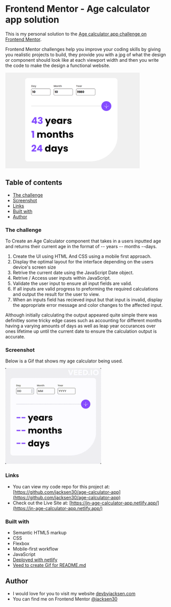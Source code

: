 # Frontend Mentor - Age calculator app solution

This is my personal solution to the [Age calculator app challenge on Frontend Mentor](https://www.frontendmentor.io/challenges/age-calculator-app-dF9DFFpj-Q).

Frontend Mentor challenges help you improve your coding skills by giving you realistic projects to build, they provide you with a jpg of what the design or component should look like at each viewport width and then you write the code to make the design a functional website.

<img src="./assets/images/Screenshot.png" alt="Screenshot of my Age Calculator App" height="300px">

## Table of contents
- [The challenge](#the-challenge)
- [Screenshot](#screenshot)
- [Links](#links)
- [Built with](#built-with)
- [Author](#author)


### The challenge

To Create an Age Calculator component that takes in a users inputted age and returns their current age in the format of -- years -- months --days.

1. Create the UI using HTML And CSS using a mobile first approach.
2. Display the optimal layout for the interface depending on the users device's screen size
3. Retrive the current date using the JavaScript Date object.
4. Retrive / Access user inputs within JavaScript.
5. Validate the user input to ensure all input fields are valid.
6. If all inputs are valid progress to preforming the required calculations and output the result for the user to view.
7. When an inputs field has recieved input but that input is invalid, display the appropriate error message and color changes to the affected input.

Although initially calculating the output appeared quite simple there was definitley some tricky edge cases such as accounting for different months having a varying amounts of days as well as leap year occurances over ones lifetime up until the current date to ensure the calculation output is accurate.


### Screenshot
Below is a Gif that shows my age calculator being used.

<img src="./assets/images/Demo.gif" alt="Demo Gif of age calculator in use" width="300" height="300">

### Links

- You can view my code repo for this project at: [https://github.com/jacksen30/age-calculator-app](https://github.com/jacksen30/age-calculator-app)
- Check out the Live Site at: [https://jn-age-calculator-app.netlify.app/](https://jn-age-calculator-app.netlify.app/)


### Built with

- Semantic HTML5 markup
- CSS
- Flexbox
- Mobile-first workflow
- JavaScript
- [Deployed with netlify](https://www.netlify.com/)
- [Veed to create Gif for README.md](https://www.veed.io/)

## Author

- I would love for you to visit my website [devbyjacksen.com](https://devbyjacksen.com/)
- You can find me on Frontend Mentor [@jacksen30](https://www.frontendmentor.io/profile/jacksen30)
